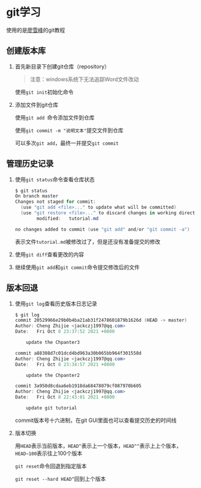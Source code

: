 # git学习

使用的是[廖雪峰][廖雪峰教程]的git教程



## 创建版本库

1. 首先新目录下创建git仓库（repository）

   > 注意：windows系统下无法追踪Word文件改动

   使用`git init`初始化命令

   

2. 添加文件到git仓库

   使用`git add `命令添加文件到仓库

   使用`git commit -m "说明文本"`提交文件到仓库

   可以多次`git add`，最终一并提交`git commit`



## 管理历史记录

1. 使用`git status`命令查看仓库状态

   ```powershell
   $ git status
   On branch master
   Changes not staged for commit:
     (use "git add <file>..." to update what will be committed)
     (use "git restore <file>..." to discard changes in working directory)
           modified:   tutorial.md
   
   no changes added to commit (use "git add" and/or "git commit -a")
   
   ```

   表示文件`tutorial.md`被修改过了，但是还没有准备提交的修改

2. 使用`git diff`查看更改的内容

3. 继续使用`git add`和`git commit`命令提交修改后的文件



## 版本回退

1. 使用`git log`查看历史版本日志记录

   ```powershell
   $ git log
   commit 20529966e29b0b4ba21ab31f2478601879b1626d (HEAD -> master)
   Author: Cheng Zhijie <jackczj1997@qq.com>
   Date:   Fri Oct 8 23:37:52 2021 +0800
   
       update the Chpanter3
   
   commit a88308d7c01dcd4bd963a30b065bb964f301558d
   Author: Cheng Zhijie <jackczj1997@qq.com>
   Date:   Fri Oct 8 23:34:57 2021 +0800
   
       update the Chpanter2
   
   commit 3a950d8cdaa6eb1918da68478079cf087970b605
   Author: Cheng Zhijie <jackczj1997@qq.com>
   Date:   Fri Oct 8 22:43:01 2021 +0800
   
       update git tutorial
   
   ```

   commit版本号十六进制，在git GUI里面也可以查看提交历史的时间线

2. 版本切换

   用`HEAD`表示当前版本，`HEAD^`表示上一个版本，`HEAD^^`表示上上个版本，`HEAD~100`表示往上100个版本

   `git reset`命令回退到指定版本

   `git reset --hard HEAD^`回到上个版本

   







[廖雪峰教程]: https://www.liaoxuefeng.com/wiki/896043488029600